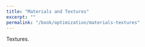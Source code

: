 ```yaml
---
title: "Materials and Textures"
excerpt: ""
permalink: "/book/optimization/materials-textures"
---
```


Textures.
